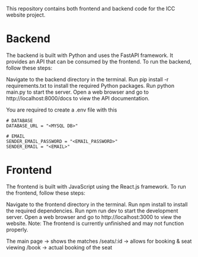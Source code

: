 This repository contains both frontend and backend code for the ICC website project.

# Backend
The backend is built with Python and uses the FastAPI framework. It provides an API that can be consumed by the frontend. To run the backend, follow these steps:

Navigate to the backend directory in the terminal.
Run pip install -r requirements.txt to install the required Python packages.
Run python main.py to start the server.
Open a web browser and go to http://localhost:8000/docs to view the API documentation.

You are required to create a .env file with this
```
# DATABASE
DATABASE_URL = "<MYSQL DB>"

# EMAIL
SENDER_EMAIL_PASSWORD = "<EMAIL_PASSWORD>"
SENDER_EMAIL = "<EMAIL>"
```


# Frontend
The frontend is built with JavaScript using the React.js framework. To run the frontend, follow these steps:

Navigate to the frontend directory in the terminal.
Run npm install to install the required dependencies.
Run npm run dev to start the development server.
Open a web browser and go to http://localhost:3000 to view the website.
Note: The frontend is currently unfinished and may not function properly.

The main page -> shows the matches
/seats/:id -> allows for booking & seat viewing
/book -> actual booking of the seat